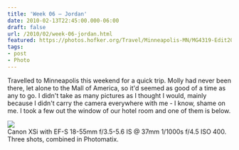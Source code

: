 ```yaml
---
title: 'Week 06 – Jordan'
date: 2010-02-13T22:45:00.000-06:00
draft: false
url: /2010/02/week-06-jordan.html
featured: https://photos.hofker.org/Travel/Minneapolis-MN/MG4319-Edit20-Edit21/788638322_T9FGe-L.jpg
tags: 
- post
- Photo
---
```


Travelled to Minneapolis this weekend for a quick trip. Molly had never been there, let alone to the Mall of America, so it'd seemed as good of a time as any to go. I didn't take as many pictures as I thought I would, mainly because I didn't carry the camera everywhere with me - I know, shame on me. I took a few out the window of our hotel room and one of them is below.

[![](https://photos.hofker.org/Travel/Minneapolis-MN/MG4319-Edit20-Edit21/788638322_T9FGe-L.jpg)](https://photos.hofker.org/Travel/Minneapolis-MN/11244677_ShBZF#788638322_T9FGe-XL-LB)  
Canon XSi with EF-S 18-55mm f/3.5-5.6 IS @ 37mm 1/1000s f/4.5 ISO 400. Three shots, combined in Photomatix.